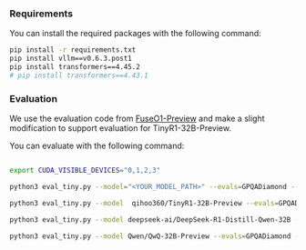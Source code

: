 





### Requirements
You can install the required packages with the following command:

```bash
pip install -r requirements.txt 
pip install vllm==v0.6.3.post1
pip install transformers==4.45.2
# pip install transformers==4.43.1
```

### Evaluation

We use the evaluation code from [FuseO1-Preview](https://github.com/fanqiwan/FuseAI/tree/main/FuseO1-Preview) and make a slight modification to support evaluation for TinyR1-32B-Preview.

You can evaluate with the following command:

```bash

export CUDA_VISIBLE_DEVICES="0,1,2,3"

python3 eval_tiny.py --model="<YOUR_MODEL_PATH>" --evals=GPQADiamond --tp=4 --temperatures 0.6 --max_tokens 32768 --repeat 4 --output_dir="<YOUR_RESULT_DIR>"

python3 eval_tiny.py --model  qihoo360/TinyR1-32B-Preview --evals=GPQADiamond --tp=4 --temperatures 0.6 --max_tokens 32768 --repeat 4 --output_dir="<YOUR_RESULT_DIR>"

python3 eval_tiny.py --model deepseek-ai/DeepSeek-R1-Distill-Qwen-32B --evals=GPQADiamond --tp=4 --temperatures 0.6 --max_tokens 32768 --repeat 4 --output_dir="<YOUR_RESULT_DIR>"

python3 eval_tiny.py --model Qwen/QwQ-32B-Preview --evals=GPQADiamond --tp=4 --temperatures 0.6 --max_tokens 32768 --repeat 4 --output_dir="<YOUR_RESULT_DIR>"


```